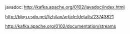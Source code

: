 javadoc: http://kafka.apache.org/0102/javadoc/index.html

http://blog.csdn.net/lizhitao/article/details/23743821

http://kafka.apache.org/0102/documentation/streams